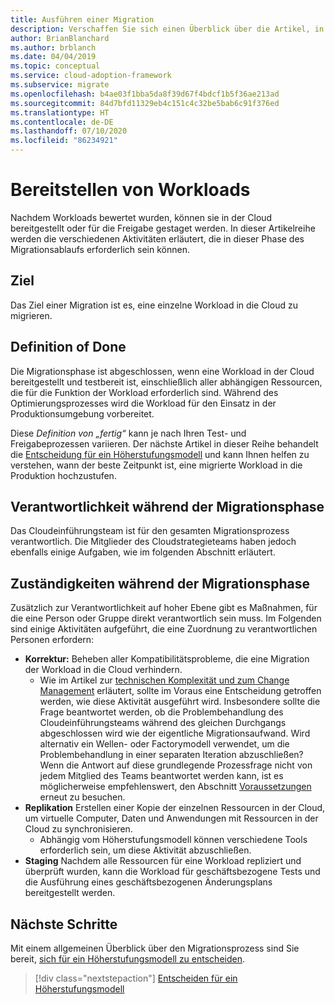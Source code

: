 ```yaml
---
title: Ausführen einer Migration
description: Verschaffen Sie sich einen Überblick über die Artikel, in denen die verschiedenen Aktivitäten erläutert werden, die unter Umständen bei der Migration einer Workload in Azure ausgeführt werden müssen.
author: BrianBlanchard
ms.author: brblanch
ms.date: 04/04/2019
ms.topic: conceptual
ms.service: cloud-adoption-framework
ms.subservice: migrate
ms.openlocfilehash: b4ae03f1bba5da8f39d67f4bdcf1b5f36ae213ad
ms.sourcegitcommit: 84d7bfd11329eb4c151c4c32be5bab6c91f376ed
ms.translationtype: HT
ms.contentlocale: de-DE
ms.lasthandoff: 07/10/2020
ms.locfileid: "86234921"
---
```

# <a name="deploy-workloads"></a>Bereitstellen von Workloads

Nachdem Workloads bewertet wurden, können sie in der Cloud bereitgestellt oder für die Freigabe gestaget werden. In dieser Artikelreihe werden die verschiedenen Aktivitäten erläutert, die in dieser Phase des Migrationsablaufs erforderlich sein können.

## <a name="objective"></a>Ziel

Das Ziel einer Migration ist es, eine einzelne Workload in die Cloud zu migrieren.

## <a name="definition-of-done"></a>Definition of Done

Die Migrationsphase ist abgeschlossen, wenn eine Workload in der Cloud bereitgestellt und testbereit ist, einschließlich aller abhängigen Ressourcen, die für die Funktion der Workload erforderlich sind. Während des Optimierungsprozesses wird die Workload für den Einsatz in der Produktionsumgebung vorbereitet.

Diese _Definition von „fertig“_ kann je nach Ihren Test- und Freigabeprozessen variieren. Der nächste Artikel in dieser Reihe behandelt die [Entscheidung für ein Höherstufungsmodell](./promotion-models.md) und kann Ihnen helfen zu verstehen, wann der beste Zeitpunkt ist, eine migrierte Workload in die Produktion hochzustufen.

## <a name="accountability-during-migration"></a>Verantwortlichkeit während der Migrationsphase

Das Cloudeinführungsteam ist für den gesamten Migrationsprozess verantwortlich. Die Mitglieder des Cloudstrategieteams haben jedoch ebenfalls einige Aufgaben, wie im folgenden Abschnitt erläutert.

## <a name="responsibilities-during-migration"></a>Zuständigkeiten während der Migrationsphase

Zusätzlich zur Verantwortlichkeit auf hoher Ebene gibt es Maßnahmen, für die eine Person oder Gruppe direkt verantwortlich sein muss. Im Folgenden sind einige Aktivitäten aufgeführt, die eine Zuordnung zu verantwortlichen Personen erfordern:

- **Korrektur:** Beheben aller Kompatibilitätsprobleme, die eine Migration der Workload in die Cloud verhindern.
  - Wie im Artikel zur [technischen Komplexität und zum Change Management](../prerequisites/technical-complexity.md) erläutert, sollte im Voraus eine Entscheidung getroffen werden, wie diese Aktivität ausgeführt wird. Insbesondere sollte die Frage beantwortet werden, ob die Problembehandlung des Cloudeinführungsteams während des gleichen Durchgangs abgeschlossen wird wie der eigentliche Migrationsaufwand. Wird alternativ ein Wellen- oder Factorymodell verwendet, um die Problembehandlung in einer separaten Iteration abzuschließen? Wenn die Antwort auf diese grundlegende Prozessfrage nicht von jedem Mitglied des Teams beantwortet werden kann, ist es möglicherweise empfehlenswert, den Abschnitt [Voraussetzungen](../prerequisites/index.md) erneut zu besuchen.
- **Replikation** Erstellen einer Kopie der einzelnen Ressourcen in der Cloud, um virtuelle Computer, Daten und Anwendungen mit Ressourcen in der Cloud zu synchronisieren.
  - Abhängig vom Höherstufungsmodell können verschiedene Tools erforderlich sein, um diese Aktivität abzuschließen.
- **Staging** Nachdem alle Ressourcen für eine Workload repliziert und überprüft wurden, kann die Workload für geschäftsbezogene Tests und die Ausführung eines geschäftsbezogenen Änderungsplans bereitgestellt werden.

## <a name="next-steps"></a>Nächste Schritte

Mit einem allgemeinen Überblick über den Migrationsprozess sind Sie bereit, [sich für ein Höherstufungsmodell zu entscheiden](./promotion-models.md).

> [!div class="nextstepaction"]
> [Entscheiden für ein Höherstufungsmodell](./promotion-models.md)
